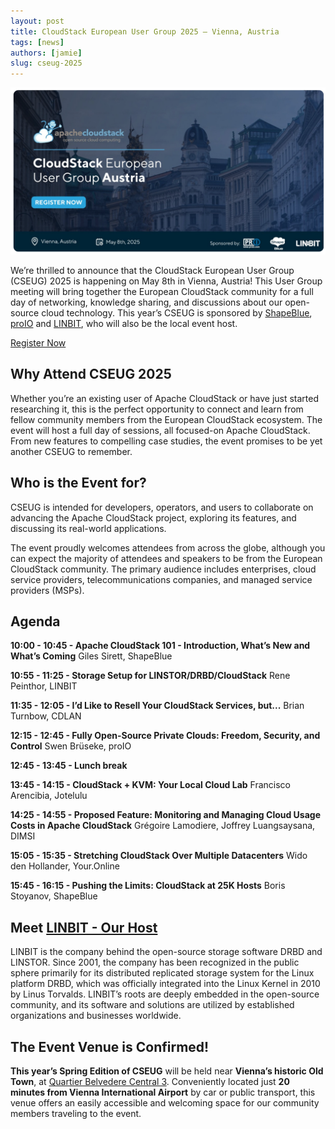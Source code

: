 ```yaml
---
layout: post
title: CloudStack European User Group 2025 – Vienna, Austria
tags: [news]
authors: [jamie]
slug: cseug-2025
---
```


[![](Banner.png "Blog Header Image")](https://www.eventbrite.com/e/cloudstack-european-user-group-2025-vienna-austria-tickets-1217321664869?aff=oddtdtcreator)

We’re thrilled to announce that the CloudStack European User Group
(CSEUG) 2025 is happening on May 8th in Vienna, Austria! This User
Group meeting will bring together the European CloudStack community
for a full day of networking, knowledge sharing, and discussions about
our open-source cloud technology. This year’s CSEUG is sponsored by
[ShapeBlue](https://www.shapeblue.com/),
[proIO](https://www.proio.com/) and [LINBIT](https://linbit.com/), who
will also be the local event host.

<!-- truncate -->

<div class="col col-3 col-lg text-center">
<a class="button button--primary" href="https://www.eventbrite.com/e/cloudstack-european-user-group-2025-vienna-austria-tickets-1217321664869?aff=oddtdtcreator" target="_blank">Register Now</a>
</div>

## Why Attend CSEUG 2025

Whether you’re an existing user of Apache CloudStack or have just
started researching it, this is the perfect opportunity to connect and
learn from fellow community members from the European CloudStack
ecosystem. The event will host a full day of sessions, all focused-on
Apache CloudStack. From new features to compelling case studies, the
event promises to be yet another CSEUG to remember.

## Who is the Event for?

CSEUG is intended for developers, operators, and users to collaborate
on advancing the Apache CloudStack project, exploring its features,
and discussing its real-world applications.

The event proudly welcomes attendees from across the globe, although
you can expect the majority of attendees and speakers to be from the
European CloudStack community. The primary audience includes
enterprises, cloud service providers, telecommunications companies,
and managed service providers (MSPs).

## Agenda

**10:00 - 10:45 - Apache CloudStack 101 - Introduction, What’s New and What’s Coming**
Giles Sirett, ShapeBlue

**10:55 - 11:25 - Storage Setup for LINSTOR/DRBD/CloudStack**
Rene Peinthor, LINBIT

**11:35 - 12:05 - I’d Like to Resell Your CloudStack Services, but...**
Brian Turnbow, CDLAN

**12:15 - 12:45 - Fully Open-Source Private Clouds: Freedom, Security, and Control**
Swen Brüseke, proIO

**12:45 - 13:45 - Lunch break**

**13:45 - 14:15 - CloudStack + KVM: Your Local Cloud Lab**
Francisco Arencibia, Jotelulu

**14:25 - 14:55 - Proposed Feature: Monitoring and Managing Cloud Usage Costs in Apache CloudStack**
Grégoire Lamodiere, Joffrey Luangsaysana, DIMSI

**15:05 - 15:35 - Stretching CloudStack Over Multiple Datacenters**
Wido den Hollander, Your.Online

**15:45 - 16:15 - Pushing the Limits: CloudStack at 25K Hosts**
Boris Stoyanov, ShapeBlue

## Meet [LINBIT - Our Host](https://linbit.com/)

LINBIT is the company behind the open-source storage software DRBD and
LINSTOR. Since 2001, the company has been recognized in the public
sphere primarily for its distributed replicated storage system for the
Linux platform DRBD, which was officially integrated into the Linux
Kernel in 2010 by Linus Torvalds. LINBIT’s roots are deeply embedded
in the open-source community, and its software and solutions are
utilized by established organizations and businesses worldwide.

## The Event Venue is Confirmed!

**This year’s Spring Edition of CSEUG** will be held near **Vienna’s historic Old Town**, at [Quartier Belvedere Central 3](https://shapeblue.us1.list-manage.com/track/click?u=5dc04ec275e7bd0b6af196418&id=c21a8d9a71&e=3c67b97b3c). Conveniently located just **20 minutes from Vienna International Airport** by car or public transport, this venue offers an easily accessible and welcoming space for our community members traveling to the event.
